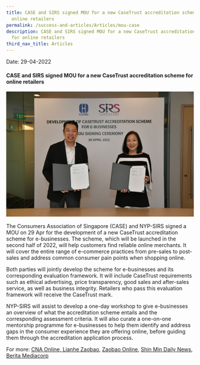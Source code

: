 ```yaml
---
title: CASE and SIRS signed MOU for a new CaseTrust accreditation scheme for
  online retailers
permalink: /success-and-articles/Articles/mou-case
description: CASE and SIRS signed MOU for a new CaseTrust accreditation scheme
  for online retailers
third_nav_title: Articles
---
```

Date: 29-04-2022

<h4>CASE and SIRS signed MOU for a new CaseTrust accreditation scheme for online retailers</h4>

![CASE and SIRS MOU 29 April 2022](/images/blog/20220429_mou_case.jpg)

The Consumers Association of Singapore (CASE) and NYP-SIRS signed a MOU on 29 Apr for the development of a new CaseTrust accreditation scheme for e-businesses.  The scheme, which will be launched in the second half of 2022, will help customers find reliable online merchants. It will cover the entire range of e-commerce practices from pre-sales to post-sales and address common consumer pain points when shopping online.

Both parties will jointly develop the scheme for e-businesses and its corresponding evaluation framework. It will include CaseTrust requirements such as ethical advertising, price transparency, good sales and after-sales service, as well as business integrity. Retailers who pass this evaluation framework will receive the CaseTrust mark.

NYP-SIRS will assist to develop a one-day workshop to give e-businesses an overview of what the accreditation scheme entails and the corresponding assessment criteria. It will also curate a one-on-one mentorship programme for e-businesses to help them identify and address gaps in the consumer experience they are offering online, before guiding them through the accreditation application process.

For more: [CNA Online](https://www.channelnewsasia.com/singapore/case-nanyang-polytechnic-mou-e-commerce-accreditation-2654961),[ Lianhe Zaobao](https://media.truescope.com/20220429085321_7edf93e0-8779-4ebb-bd14-8237d0220aa3.pdf), [Zaobao Online](https://www.zaobao.com.sg/realtime/singapore/story20220429-1267626), [Shin Min Daily News](https://media.truescope.com/20220430091751_9bc60e42-cb35-43ff-bfc8-063198b065c1.pdf), [Berita Mediacorp](https://berita.mediacorp.sg/singapura/case-nyp-sirs-meterai-mou-tubuh-skim-baru-tauliah-e-niaga-656186)
